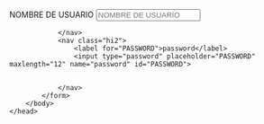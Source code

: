 <html>
    <link rel="stylesheet" hrf="LOGIN.css"
    <head>
        <body>
            <form action="">
                <nav class="ki1">
<label for="NOMBRE DE USUARIO">NOMBRE DE USUARIO</label>
<input type="text" placeholder="NOMBRE DE USUARIO" maxlength="20" name="NOMBRE DE USUARIO" id="NOMBRE DE USUARIO">

                </nav>
                <nav class="hi2">
                    <label for="PASSWORD">password</label>
                    <input type="password" placeholder="PASSWORD" maxlength="12" name="password" id="PASSWORD">
    
       
                </nav>
            </form>
        </body>
    </head>
</html>
